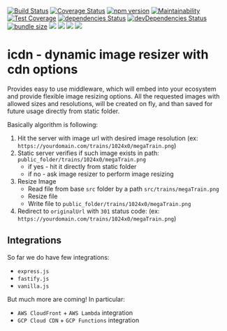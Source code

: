 [![Build Status](https://travis-ci.org/xcomanche/icdn.svg?branch=master)](https://travis-ci.org/xcomanche/random-text-meme)
[![Coverage Status](https://coveralls.io/repos/github/xcomanche/icdn/badge.svg?branch=master)](https://coveralls.io/github/xcomanche/icdn?branch=master)
[![npm version](http://img.shields.io/npm/v/icdn.svg?style=flat)](https://www.npmjs.com/package/icdn "View this project on npm")
[![Maintainability](https://api.codeclimate.com/v1/badges/689675c1c6d30a3befe9/maintainability)](https://codeclimate.com/github/xcomanche/icdn/maintainability)
[![Test Coverage](https://api.codeclimate.com/v1/badges/689675c1c6d30a3befe9/test_coverage)](https://codeclimate.com/github/xcomanche/icdn/test_coverage)
[![dependencies Status](https://david-dm.org/xcomanche/icdn/status.svg)](https://david-dm.org/xcomanche/icdn)
[![devDependencies Status](https://david-dm.org/xcomanche/icdn/dev-status.svg)](https://david-dm.org/xcomanche/icdn?type=dev)
[![bundle size](https://img.shields.io/bundlephobia/min/icdn.svg)](https://bundlephobia.com/result?p=icdn)
![](https://img.shields.io/npm/dt/icdn.svg)
![](https://img.shields.io/github/issues/xcomanche/icdn.svg)
![](https://img.shields.io/npm/l/icdn.svg)
![](https://img.shields.io/github/last-commit/xcomanche/icdn.svg)

# icdn - dynamic image resizer with cdn options
Provides easy to use middleware, which will embed into your ecosystem and provide flexible image resizing options.
All the requested images with allowed sizes and resolutions, will be created on fly, and than saved for future usage directly from static folder.

Basically algorithm is following:
1. Hit the server with image url with desired image resolution (ex: `https://yourdomain.com/trains/1024x0/megaTrain.png`)
1. Static server verifies if such image exists in path:  `public_folder/trains/1024x0/megaTrain.png`
    - if yes - hit it directly from static folder
    - if no - ask image resizer to perform image resizing
1. Resize Image
    - Read file from base `src` folder by a path `src/trains/megaTrain.png`
    - Resize file
    - Write file to `public_folder/trains/1024x0/megaTrain.png`
1. Redirect to `originalUrl` with `301` status code: (ex: `https://yourdomain.com/trains/1024x0/megaTrain.png`)

## Integrations
So far we do have few integrations:
* `express.js`
* `fastify.js`
* `vanilla.js`

But much more are coming! In particular:
* `AWS CloudFront` + `AWS Lambda` integration
* `GCP Cloud CDN` + `GCP Functions` integration
